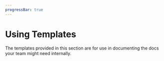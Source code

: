 ```yaml
---
progressBar: true
---
```

# Using Templates
The templates provided in this section are for use in documenting the docs your team might need internally.